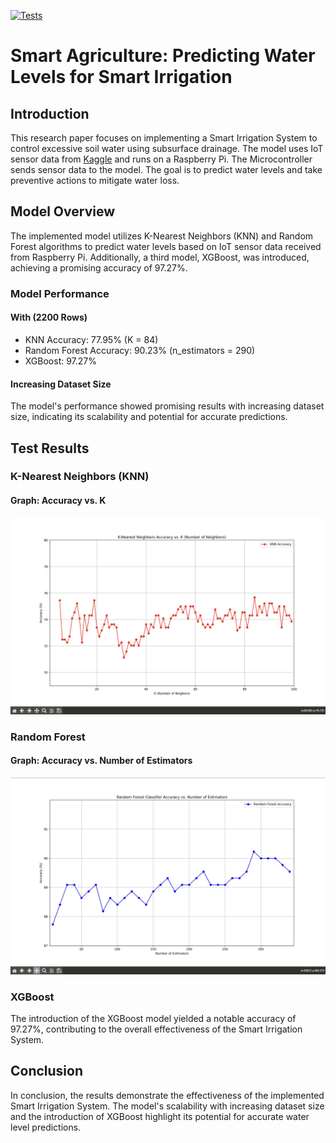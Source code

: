 [![Tests](https://github.com/mogomaa79/AI-Irrigation-System/actions/workflows/tests.yml/badge.svg)](https://github.com/mogomaa79/AI-Irrigation-System/actions)

# Smart Agriculture: Predicting Water Levels for Smart Irrigation

## Introduction

This research paper focuses on implementing a Smart Irrigation System to control excessive soil water using subsurface drainage. The model uses IoT sensor data from [Kaggle](https://www.kaggle.com/datasets/nelakurthisudheer/dataset-for-predicting-watering-the-plants) and runs on a Raspberry Pi. The Microcontroller sends sensor data to the model. The goal is to predict water levels and take preventive actions to mitigate water loss.

## Model Overview

The implemented model utilizes K-Nearest Neighbors (KNN) and Random Forest algorithms to predict water levels based on IoT sensor data received from Raspberry Pi. Additionally, a third model, XGBoost, was introduced, achieving a promising accuracy of 97.27%.

### Model Performance

#### With (2200 Rows)

- KNN Accuracy: 77.95% (K = 84)
- Random Forest Accuracy: 90.23% (n_estimators = 290)
- XGBoost: 97.27%

#### Increasing Dataset Size

The model's performance showed promising results with increasing dataset size, indicating its scalability and potential for accurate predictions.

## Test Results

### K-Nearest Neighbors (KNN)

#### Graph: Accuracy vs. K

![KNN Accuracy vs. K](img/k_acc.jpg)

### Random Forest

#### Graph: Accuracy vs. Number of Estimators

![Random Forest Accuracy vs. Number of Estimators](img/rf_acc.jpg)

### XGBoost

The introduction of the XGBoost model yielded a notable accuracy of 97.27%, contributing to the overall effectiveness of the Smart Irrigation System.

## Conclusion

In conclusion, the results demonstrate the effectiveness of the implemented Smart Irrigation System. The model's scalability with increasing dataset size and the introduction of XGBoost highlight its potential for accurate water level predictions.
